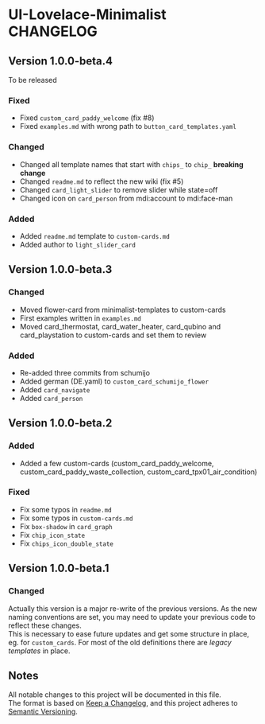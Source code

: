 # UI-Lovelace-Minimalist CHANGELOG  

## Version 1.0.0-beta.4
To be released
### Fixed
* Fixed `custom_card_paddy_welcome` (fix #8)
* Fixed `examples.md` with wrong path to `button_card_templates.yaml`

### Changed
* Changed all template names that start with `chips_` to `chip_` **breaking change**
* Changed `readme.md` to reflect the new wiki (fix #5)
* Changed `card_light_slider` to remove slider while state=off 
* Changed icon on `card_person` from mdi:account to mdi:face-man

### Added  
* Added `readme.md` template to `custom-cards.md`
* Added author to `light_slider_card`


## Version 1.0.0-beta.3  
### Changed  
* Moved flower-card from minimalist-templates to custom-cards  
* First examples written in `examples.md`  
* Moved card_thermostat, card_water_heater, card_qubino and card_playstation to custom-cards and set them to review

### Added  
* Re-added three commits from schumijo  
* Added german (DE.yaml) to `custom_card_schumijo_flower`   
* Added `card_navigate`  
* Added `card_person`   


## Version 1.0.0-beta.2  
### Added  
* Added a few custom-cards (custom_card_paddy_welcome, custom_card_paddy_waste_collection, custom_card_tpx01_air_condition)  

### Fixed  
* Fix some typos in `readme.md`  
* Fix some typos in `custom-cards.md`  
* Fix `box-shadow` in `card_graph`  
* Fix `chip_icon_state`  
* Fix `chips_icon_double_state`  


## Version 1.0.0-beta.1  
### Changed  
Actually this version is a major re-write of the previous versions. As the new naming conventions are set, you may need to update your previous code to reflect these changes.  
This is necessary to ease future updates and get some structure in place, eg. for `custom_cards`. For most of the old definitions there are *legacy templates* in place.  

## Notes  
All notable changes to this project will be documented in this file.  
The format is based on [Keep a Changelog](https://keepachangelog.com/en/1.0.0/), and this project adheres to [Semantic Versioning](https://semver.org/spec/v2.0.0.html).  